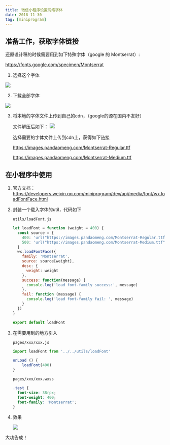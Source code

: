 ```yaml
---
title: 微信小程序设置网络字体
date: 2018-11-30
tag: [miniprogram]
---
```


## 准备工作，获取字体链接

还原设计稿的时候需要用到如下特殊字体（google 的 Montserrat）:

https://fonts.google.com/specimen/Montserrat

1. 选择这个字体

![](http://images.pandaomeng.com/69a7450858cccdc4f6fc354b26917995.jpg)



2. 下载全部字体

![](http://images.pandaomeng.com/4eecbd05b57012c7cbd9c4ad1a924627.jpg)

3. 将本地的字体文件上传到自己的cdn，（google的源在国内不友好）

   文件解压后如下：
   ![](http://images.pandaomeng.com/f6f997aad808f182ddf2ed49315263ee.jpg)

   选择需要的字体文件上传到cdn上，获得如下链接

   https://images.pandaomeng.com/Montserrat-Regular.ttf

   https://images.pandaomeng.com/Montserrat-Medium.ttf



## 在小程序中使用

1. 官方文档：
   https://developers.weixin.qq.com/miniprogram/dev/api/media/font/wx.loadFontFace.html

2. 封装一个载入字体的util，代码如下

   `utils/loadFont.js`

   ```js
   let loadFont = function (weight = 400) {
     const source = {
       400: 'url("https://images.pandaomeng.com/Montserrat-Regular.ttf")', // Regular
       500: 'url("https://images.pandaomeng.com/Montserrat-Medium.ttf")' // Medium
     }
     wx.loadFontFace({
       family: 'Montserrat',
       source: source[weight],
       desc: {
         weight: weight
       },
       success: function(message) {
         console.log('load font-family success:', message)
       },
       fail: function (message) {
         console.log('load font-family fail: ', message)
       }
     })
   }
   
   export default loadFont
   ```

3. 在需要用到的地方引入

   `pages/xxx/xxx.js`

   ```js
   import loadFont from '../../utils/loadFont'
   
   onLoad () {
       loadFont(400)
   }
   ```

   `pages/xxx/xxx.wxss`

   ```css
   .test {
     font-size: 38rpx;
     font-weight: 400;
     font-family: 'Montserrat';
   }
   ```

4. 效果

   ![](http://images.pandaomeng.com/279e75c751a7a3ae8d19ef13ab3555ea.jpg)

大功告成！